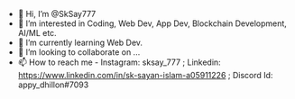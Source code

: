 - 👋 Hi, I’m @SkSay777
- 👀 I’m interested in Coding, Web Dev, App Dev, Blockchain Development, AI/ML etc.
- 🌱 I’m currently learning Web Dev.
- 💞️ I’m looking to collaborate on ...
- 📫 How to reach me - Instagram: sksay_777 ; Linkedin: https://www.linkedin.com/in/sk-sayan-islam-a05911226 ; Discord Id: appy_dhillon#7093

<!---
SkSay777/SkSay777 is a ✨ special ✨ repository because its `README.md` (this file) appears on your GitHub profile.
You can click the Preview link to take a look at your changes.
--->
